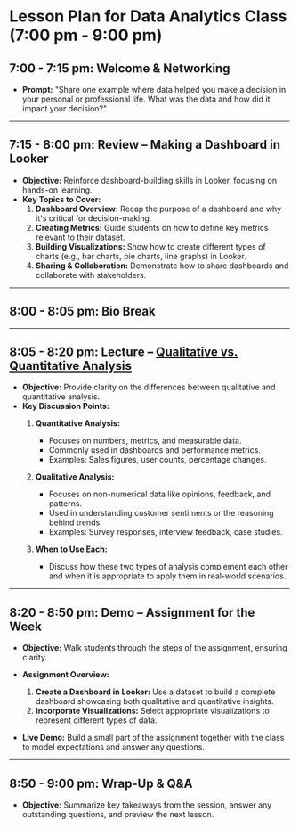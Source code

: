 # Lesson Plan for Data Analytics Class (7:00 pm - 9:00 pm)

## 7:00 - 7:15 pm: Welcome & Networking
- **Prompt:** "Share one example where data helped you make a decision in your personal or professional life. What was the data and how did it impact your decision?"

---

## 7:15 - 8:00 pm: Review – Making a Dashboard in Looker
- **Objective:** Reinforce dashboard-building skills in Looker, focusing on hands-on learning.
- **Key Topics to Cover:**
  1. **Dashboard Overview:** Recap the purpose of a dashboard and why it's critical for decision-making.
  2. **Creating Metrics:** Guide students on how to define key metrics relevant to their dataset.
  3. **Building Visualizations:** Show how to create different types of charts (e.g., bar charts, pie charts, line graphs) in Looker.
  5. **Sharing & Collaboration:** Demonstrate how to share dashboards and collaborate with stakeholders.


---

## 8:00 - 8:05 pm: Bio Break

---

## 8:05 - 8:20 pm: Lecture – [Qualitative vs. Quantitative Analysis](https://docs.google.com/presentation/d/1ksIWDUsOFcPkcjhsgr5guBcwtNfK7O2_dNAZqoF2Ohw/edit?usp=sharing)
- **Objective:** Provide clarity on the differences between qualitative and quantitative analysis.
- **Key Discussion Points:**
  1. **Quantitative Analysis:**
     - Focuses on numbers, metrics, and measurable data.
     - Commonly used in dashboards and performance metrics.
     - Examples: Sales figures, user counts, percentage changes.
  
  2. **Qualitative Analysis:**
     - Focuses on non-numerical data like opinions, feedback, and patterns.
     - Used in understanding customer sentiments or the reasoning behind trends.
     - Examples: Survey responses, interview feedback, case studies.

  3. **When to Use Each:**
     - Discuss how these two types of analysis complement each other and when it is appropriate to apply them in real-world scenarios.

---

## 8:20 - 8:50 pm: Demo – Assignment for the Week
- **Objective:** Walk students through the steps of the assignment, ensuring clarity.
- **Assignment Overview:**
  1. **Create a Dashboard in Looker:** Use a dataset to build a complete dashboard showcasing both qualitative and quantitative insights.
  2. **Incorporate Visualizations:** Select appropriate visualizations to represent different types of data.

- **Live Demo:** Build a small part of the assignment together with the class to model expectations and answer any questions.
  
---

## 8:50 - 9:00 pm: Wrap-Up & Q&A
- **Objective:** Summarize key takeaways from the session, answer any outstanding questions, and preview the next lesson.
